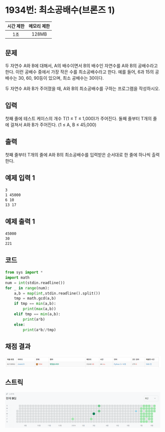 # 1934번: 최소공배수(브론즈 1)
| 시간 제한 | 메모리 제한 |
|:-----:|:------:|
|  1초   | 128MB  |

## 문제
두 자연수 A와 B에 대해서, A의 배수이면서 B의 배수인 자연수를 A와 B의 공배수라고 한다. 이런 공배수 중에서 가장 작은 수를 최소공배수라고 한다. 예를 들어, 6과 15의 공배수는 30, 60, 90등이 있으며, 최소 공배수는 30이다.

두 자연수 A와 B가 주어졌을 때, A와 B의 최소공배수를 구하는 프로그램을 작성하시오.

## 입력
첫째 줄에 테스트 케이스의 개수 T(1 ≤ T ≤ 1,000)가 주어진다. 둘째 줄부터 T개의 줄에 걸쳐서 A와 B가 주어진다. (1 ≤ A, B ≤ 45,000)

## 출력
첫째 줄부터 T개의 줄에 A와 B의 최소공배수를 입력받은 순서대로 한 줄에 하나씩 출력한다.

## 예제 입력 1
```text
3
1 45000
6 10
13 17
```
## 예제 출력 1
```text
45000
30
221
```
## 코드
```python
from sys import *
import math
num = int(stdin.readline())
for _ in range(num):
    a,b = map(int,stdin.readline().split())
    tmp = math.gcd(a,b)
    if tmp == min(a,b):
        print(max(a,b))
    elif tmp == min(a,b):
        print(a*b)
    else:
        print(a*b//tmp)
```

## 채점 결과
![image](result.png)

## 스트릭
![image](streak.png)
